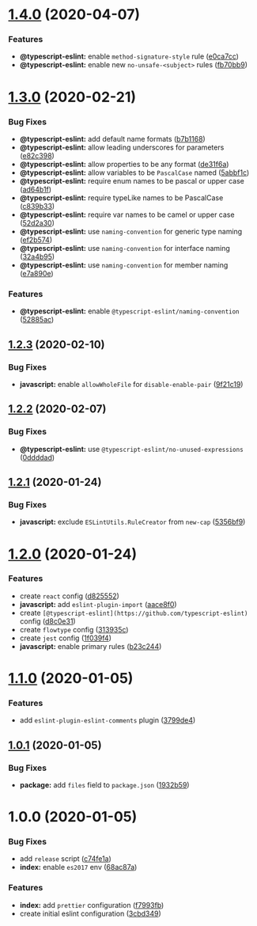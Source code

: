 # [1.4.0](https://github.com/ackama/eslint-config-ackama/compare/v1.3.0...v1.4.0) (2020-04-07)


### Features

* **@typescript-eslint:** enable `method-signature-style` rule ([e0ca7cc](https://github.com/ackama/eslint-config-ackama/commit/e0ca7cc7d1db318d672b758ec6b6f69c6a62024f))
* **@typescript-eslint:** enable new `no-unsafe-<subject>` rules ([fb70bb9](https://github.com/ackama/eslint-config-ackama/commit/fb70bb9863101f2d08c4a30d394fe3d474ef267a))

# [1.3.0](https://github.com/ackama/eslint-config-ackama/compare/v1.2.3...v1.3.0) (2020-02-21)


### Bug Fixes

* **@typescript-eslint:** add default name formats ([b7b1168](https://github.com/ackama/eslint-config-ackama/commit/b7b1168c0535b43267beb3f5b022a84e46adf84a))
* **@typescript-eslint:** allow leading underscores for parameters ([e82c398](https://github.com/ackama/eslint-config-ackama/commit/e82c398a90369c6072a31b5fb42a3a3d1b4f2ae4))
* **@typescript-eslint:** allow properties to be any format ([de31f6a](https://github.com/ackama/eslint-config-ackama/commit/de31f6aefc32e63396aa8a294e72678f211aabf4))
* **@typescript-eslint:** allow variables to be `PascalCase` named ([5abbf1c](https://github.com/ackama/eslint-config-ackama/commit/5abbf1c4decd71f44a1e0d142f72774f4e2479dc))
* **@typescript-eslint:** require enum names to be pascal or upper case ([ad64b1f](https://github.com/ackama/eslint-config-ackama/commit/ad64b1f80425650a17132e40d81c8f92f0f5d56b))
* **@typescript-eslint:** require typeLike names to be PascalCase ([c839b33](https://github.com/ackama/eslint-config-ackama/commit/c839b331f704f6ef558f1efe2ca5847ba6fbaea8))
* **@typescript-eslint:** require var names to be camel or upper case ([52d2a30](https://github.com/ackama/eslint-config-ackama/commit/52d2a30978fe07fd756f6994a18f946d9516f163))
* **@typescript-eslint:** use `naming-convention` for generic type naming ([ef2b574](https://github.com/ackama/eslint-config-ackama/commit/ef2b574fe9d1bf45a653eabdef0c51e09baeed83))
* **@typescript-eslint:** use `naming-convention` for interface naming ([32a4b95](https://github.com/ackama/eslint-config-ackama/commit/32a4b95dee67bf16699a7faa0b004a23ede94438))
* **@typescript-eslint:** use `naming-convention` for member naming ([e7a890e](https://github.com/ackama/eslint-config-ackama/commit/e7a890e9ca4ea107514dcde5f9f23b38127f55e8))


### Features

* **@typescript-eslint:** enable `@typescript-eslint/naming-convention` ([52885ac](https://github.com/ackama/eslint-config-ackama/commit/52885ac13bd60c1844f64a551ce25874df343b7d))

## [1.2.3](https://github.com/ackama/eslint-config-ackama/compare/v1.2.2...v1.2.3) (2020-02-10)


### Bug Fixes

* **javascript:** enable `allowWholeFile` for `disable-enable-pair` ([9f21c19](https://github.com/ackama/eslint-config-ackama/commit/9f21c1923623272e04ef6682d20a902e305f76ec))

## [1.2.2](https://github.com/ackama/eslint-config-ackama/compare/v1.2.1...v1.2.2) (2020-02-07)


### Bug Fixes

* **@typescript-eslint:** use `@typescript-eslint/no-unused-expressions` ([0ddddad](https://github.com/ackama/eslint-config-ackama/commit/0ddddad6d8ccf1ca04c16391aef3c84e42198ab0))

## [1.2.1](https://github.com/ackama/eslint-config-ackama/compare/v1.2.0...v1.2.1) (2020-01-24)


### Bug Fixes

* **javascript:** exclude `ESLintUtils.RuleCreator` from `new-cap` ([5356bf9](https://github.com/ackama/eslint-config-ackama/commit/5356bf95ddcc31b82589e0c7cc9ba0346ec625aa))

# [1.2.0](https://github.com/ackama/eslint-config-ackama/compare/v1.1.0...v1.2.0) (2020-01-24)


### Features

* create `react` config ([d825552](https://github.com/ackama/eslint-config-ackama/commit/d825552b95ecae4dd457f63a74d32cc06e1bfca9))
* **javascript:** add `eslint-plugin-import` ([aace8f0](https://github.com/ackama/eslint-config-ackama/commit/aace8f05fe89420f715a657a13c08af7e72d00f4))
* create `[@typescript-eslint](https://github.com/typescript-eslint)` config ([d8c0e31](https://github.com/ackama/eslint-config-ackama/commit/d8c0e313be398fe22fa5156809ba1748634e4663))
* create `flowtype` config ([313935c](https://github.com/ackama/eslint-config-ackama/commit/313935c89ebdd31981fa7e1fcd50f54487cfcc9c))
* create `jest` config ([1f039f4](https://github.com/ackama/eslint-config-ackama/commit/1f039f40094c1270228c6221d36fbcda864f3d1d))
* **javascript:** enable primary rules ([b23c244](https://github.com/ackama/eslint-config-ackama/commit/b23c244ee3a7a3cdab7d33f21ddc1a765b13e94e))

# [1.1.0](https://github.com/ackama/eslint-config-ackama/compare/v1.0.1...v1.1.0) (2020-01-05)


### Features

* add `eslint-plugin-eslint-comments` plugin ([3799de4](https://github.com/ackama/eslint-config-ackama/commit/3799de464810f167e21fed24723e195b953e8305))

## [1.0.1](https://github.com/ackama/eslint-config-ackama/compare/v1.0.0...v1.0.1) (2020-01-05)


### Bug Fixes

* **package:** add `files` field to `package.json` ([1932b59](https://github.com/ackama/eslint-config-ackama/commit/1932b5947a6b2fa8cf3aeeaafcfc3422f8811d8b))

# 1.0.0 (2020-01-05)


### Bug Fixes

* add `release` script ([c74fe1a](https://github.com/ackama/eslint-config-ackama/commit/c74fe1a217006835dd33dcd7b1e185c555027f26))
* **index:** enable `es2017` env ([68ac87a](https://github.com/ackama/eslint-config-ackama/commit/68ac87a3c078251ae74be764dc717d1ab34c9a47))


### Features

* **index:** add `prettier` configuration ([f7993fb](https://github.com/ackama/eslint-config-ackama/commit/f7993fb7d5ac901be0181aaa26ded98be9c43e5f))
* create initial eslint configuration ([3cbd349](https://github.com/ackama/eslint-config-ackama/commit/3cbd3490f178edd78c7e8adf670234c3615f3fb4))

